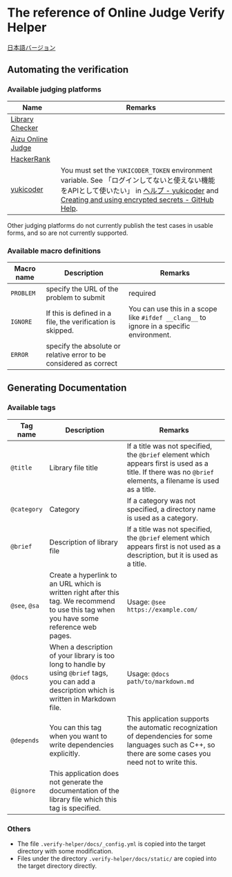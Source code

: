 # The reference of Online Judge Verify Helper

[日本語バージョン](https://kmyk.github.io/online-judge-verify-helper/document.html)

## Automating the verification

### Available judging platforms

|Name|Remarks|
|---|---|
| [Library Checker](https://judge.yosupo.jp/) | |
| [Aizu Online Judge](https://onlinejudge.u-aizu.ac.jp/home) | |
| [HackerRank](https://www.hackerrank.com/) | |
| [yukicoder](https://yukicoder.me) | You must set the `YUKICODER_TOKEN` environment variable. See 「ログインしてないと使えない機能をAPIとして使いたい」 in [ヘルプ - yukicoder](https://yukicoder.me/help) and [Creating and using encrypted secrets - GitHub Help](https://help.github.com/en/actions/configuring-and-managing-workflows/creating-and-storing-encrypted-secrets). |

Other judging platforms do not currently publish the test cases in usable forms, and so are not currently supported.

### Available macro definitions

|Macro name|Description|Remarks|
|---|---|---|
| `PROBLEM` | specify the URL of the problem to submit | required |
| `IGNORE` | If this is defined in a file, the verification is skipped. | You can use this in a scope like `#ifdef __clang__` to ignore in a specific environment. |
| `ERROR` | specify the absolute or relative error to be considered as correct | |

## Generating Documentation

### Available tags

|Tag name|Description|Remarks|
|---|---|---|
| `@title` | Library file title | If a title was not specified, the `@brief` element which appears first is used as a title. If there was no `@brief` elements, a filename is used as a title. |
| `@category` | Category | If a category was not specified, a directory name is used as a category. |
| `@brief` | Description of library file | If a title was not specified, the `@brief` element which appears first is not used as a description, but it is used as a title. |
| `@see`, `@sa` | Create a hyperlink to an URL which is written right after this tag. We recommend to use this tag when you have some reference web pages. | Usage: `@see https://example.com/` |
| `@docs` | When a description of your library is too long to handle by using `@brief` tags, you can add a description which is written in Markdown file. | Usage: `@docs path/to/markdown.md` |
| `@depends` | You can this tag when you want to write dependencies explicitly. | This application supports the automatic recognization of dependencies for some languages such as C++, so there are some cases you need not to write this. |
| `@ignore` | This application does not generate the documentation of the library file which this tag is specified. |  |


### Others

-   The file `.verify-helper/docs/_config.yml` is copied into the target directory with some modification.
-   Files under the directory `.verify-helper/docs/static/` are copied into the target directory directly.
